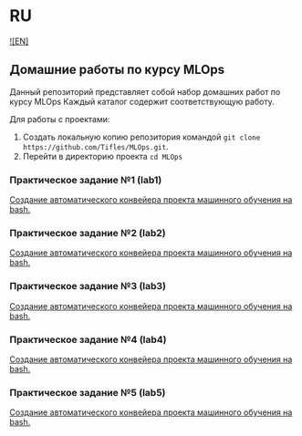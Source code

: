 # RU
[![EN]](/README.md)
## Домашние работы по курсу MLOps

Данный репозиторий представляет собой набор домашних работ по курсу MLOps
Каждый каталог содержит соответствующую работу.

Для работы с проектами:
1. Создать локальную копию репозитория командой ```git clone https://github.com/Tifles/MLOps.git```.
2. Перейти в директорию проекта ```cd MLOps```

### Практическое задание №1 (lab1)
[Cоздание автоматического конвейера проекта машинного обучения на bash.](./lab1/)

### Практическое задание №2 (lab2)
[Cоздание автоматического конвейера проекта машинного обучения на bash.](./lab2/)

### Практическое задание №3 (lab3)
[Cоздание автоматического конвейера проекта машинного обучения на bash.](./lab3/)

### Практическое задание №4 (lab4)
[Cоздание автоматического конвейера проекта машинного обучения на bash.](./lab4/)

### Практическое задание №5 (lab5)
[Cоздание автоматического конвейера проекта машинного обучения на bash.](./lab5/)